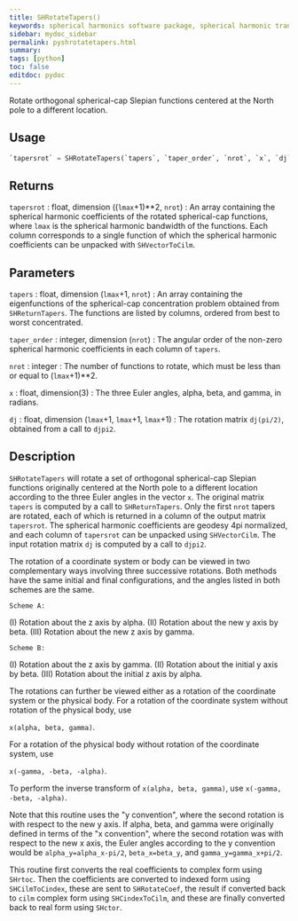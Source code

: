 ```yaml
---
title: SHRotateTapers()
keywords: spherical harmonics software package, spherical harmonic transform, legendre functions, multitaper spectral analysis, fortran, Python, gravity, magnetic field
sidebar: mydoc_sidebar
permalink: pyshrotatetapers.html
summary:
tags: [python]
toc: false
editdoc: pydoc
---
```


Rotate orthogonal spherical-cap Slepian functions centered at the North pole to a different location.

## Usage

```python
`tapersrot` = SHRotateTapers(`tapers`, `taper_order`, `nrot`, `x`, `dj`)
```

## Returns

`tapersrot` : float, dimension ((`lmax`+1)\*\*2, `nrot`)
:   An array containing the spherical harmonic coefficients of the rotated spherical-cap functions, where `lmax` is the spherical harmonic bandwidth of the functions. Each column corresponds to a single function of which the spherical harmonic coefficients can be unpacked with `SHVectorToCilm`.

## Parameters

`tapers` : float, dimension (`lmax`+1, `nrot`)
:   An array containing the eigenfunctions of the spherical-cap concentration problem obtained from `SHReturnTapers`. The functions are listed by columns, ordered from best to worst concentrated.

`taper_order` : integer, dimension (`nrot`)
:   The angular order of the non-zero spherical harmonic coefficients in each column of `tapers`.

`nrot` : integer
:   The number of functions to rotate, which must be less than or equal to (`lmax`+1)\*\*2.

`x` : float, dimension(3)
:   The three Euler angles, alpha, beta, and gamma, in radians.

`dj` : float, dimension (`lmax`+1, `lmax`+1, `lmax`+1)
:   The rotation matrix `dj(pi/2)`, obtained from a call to `djpi2`.

## Description

`SHRotateTapers` will rotate a set of orthogonal spherical-cap Slepian functions originally centered at the North pole to a different location according to the three Euler angles in the vector `x`. The original matrix `tapers` is computed by a call to `SHReturnTapers`. Only the first `nrot` tapers are rotated, each of which is returned in a column of the output matrix `tapersrot`. The spherical harmonic coefficients are geodesy 4pi normalized, and each column of `tapersrot` can be unpacked using `SHVectorCilm`. The input rotation matrix `dj` is computed by a call to `djpi2`.

The rotation of a coordinate system or body can be viewed in two complementary ways involving three successive rotations. Both methods have the same initial and final configurations, and the angles listed in both schemes are the same.

`Scheme A:`

(I) Rotation about the z axis by alpha.
(II) Rotation about the new y axis by beta.
(III) Rotation about the new z axis by gamma.

`Scheme B:`

(I) Rotation about the z axis by gamma.
(II) Rotation about the initial y axis by beta.
(III) Rotation about the initial z axis by alpha.

The rotations can further be viewed either as a rotation of the coordinate system or the physical body. For a rotation of the coordinate system without rotation of the physical body, use 

`x(alpha, beta, gamma)`.

For a rotation of the physical body without rotation of the coordinate system, use 

`x(-gamma, -beta, -alpha)`.

To perform the inverse transform of `x(alpha, beta, gamma)`, use `x(-gamma, -beta, -alpha)`.

Note that this routine uses the "y convention", where the second rotation is with respect to the new y axis. If alpha, beta, and gamma were originally defined in terms of the "x convention", where the second rotation was with respect to the new x axis, the Euler angles according to the y convention would be `alpha_y=alpha_x-pi/2`, `beta_x=beta_y`, and `gamma_y=gamma_x+pi/2`.

This routine first converts the real coefficients to complex form using `SHrtoc`. Then the coefficients are converted to indexed form using `SHCilmToCindex`, these are sent to `SHRotateCoef`, the result if converted back to `cilm` complex form using `SHCindexToCilm`, and these are finally converted back to real form using `SHctor`.
